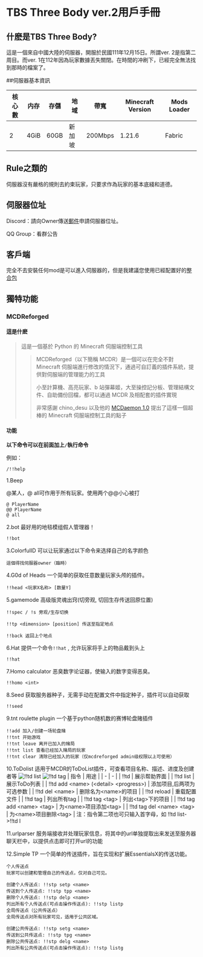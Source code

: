 # TBS Three Body ver.2用戶手冊

## 什麽是TBS Three Body?

這是一個來自中國大陸的伺服器，開服於民國111年12月15日。所謂ver. 2是指第二周目。而ver. 1在112年因為玩家數據丟失關閉。在時間的冲刷下，已經完全無法找到那時的檔案了。

##伺服器基本資訊

| 核心數 | 内存 | 存儲 | 地域 | 帶寬 | Minecraft Version | Mods Loader |
|---|---|---|---|---|---|---|
| 2 | 4GiB | 60GB | 新加坡 | 200Mbps | 1.21.6 | Fabric |

## Rule之類的

伺服器沒有嚴格的規則去約束玩家，只要求作為玩家的基本底綫和道德。

## 伺服器位址
Discord：請向Owner傳送[郵件](mailto:hosinoeiji@gmail.com?subject=獲取伺服器ip位址&body=您好，我想加入您的伺服器。)申請伺服器位址。

QQ Group：看群公告

## 客戶端

完全不去安裝任何mod是可以進入伺服器的，但是我建議您使用已經配置好的[整合包](https://github.com/HosinoEJ/TBS-three-body-ver.2/releases/tag/ceach)

## 獨特功能

### MCDReforged

#### 這是什麽

> 這是一個基於 Python 的 Minecraft 伺服端控制工具
>
>>MCDReforged（以下簡稱 MCDR）是一個可以在完全不對 Minecraft 伺服端進行修改的情況下，通過可自訂義的插件系統，提供對伺服端的管理能力的工具
>>
>>小至計算機、高亮玩家、b 站彈幕姬，大至操控記分板、管理結構文件、自助備份回檔，都可以通過 MCDR 及相配套的插件實現
>>
>>非常感謝 chino_desu 以及他的 [MCDaemon 1.0](https://github.com/kafuuchino-desu/MCDaemon) 提出了這樣一個超棒的 Minecraft 伺服端控制工具的點子

#### 功能

**以下命令可以在前面加上```/```執行命令**

例如：
```
/!!help
```

1.Beep

@某人，@ all可作用于所有玩家。使用两个@@小心被打
```
@ PlayerName
@@ PlayerName
@ all
```

2.bot
最好用的地毯模组假人管理器！
```
!!bot
```

3.ColorfulID
可以让玩家通过以下命令来选择自己的名字颜色
```
這個得找伺服器owner（臨時）
```

4.G0d of Heads
一个简单的获取任意数量玩家头颅的插件。
```
!!head <玩家X名称> [数量Y]
```
5.gamemode
高级版灵魂出窍(切旁观, 切回生存传送回原位置)
```
!!spec / !s 旁观/生存切换

!!tp <dimension> [position] 传送至指定地点

!!back 返回上个地点
```

6.Hat
提供一个命令```!!hat``` , 允许玩家将手上的物品戴到头上
```
!!hat
```

7.Homo calculator
恶臭数字论证器，使输入的数字变得恶臭。
```
!!homo <int>
```

8.Seed
获取服务器种子，无需手动在配置文件中指定种子，插件可以自动获取
```
!!seed
```

9.tnt roulette plugin
一个基于python随机数的赛博轮盘赌插件
```
!!add 加入/创建一场轮盘赌
!!tnt 开始游戏
!!tnt leave 离开已加入的赌局
!!tnt list 查看已经加入赌局的玩家
!!tnt clear 清除已经加入的玩家（仅mcdreforged admin级权限以上可使用）
```

10.ToDolist
适用于MCDR的ToDoList插件，可查看项目名称、描述、进度及创建者等
![!!td list](https://raw.githubusercontent.com/Flash-Z/MCDR-ToDoList/main/assets/Snipaste_2023-03-19_10-01-20.png)
![!!td tag](https://raw.githubusercontent.com/Flash-Z/MCDR-ToDoList/main/assets/Snipaste_2023-03-19_10-01-54.png)
| 指令 | 用途 |
| - | - |
| !!td | 展示帮助界面 |
| !!td list | 展示ToDo列表 |
| !!td add \<name> (\<detail> \<progress>) | 添加项目,后两项为可选参数 |
| !!td del \<name> | 删除名为\<name>的项目 |
| !!td reload | 重载配置文件 |
| !!td tag | 列出所有tag |
| !!td tag \<tag> | 列出\<tag>下的项目 |
| !!td tag add \<name> \<tag> | 为\<name>项目添加\<tag> |
| !!td tag del \<name> \<tag> | 为\<name>项目删除\<tag> |
注：指令第二项也可只输入首字母，如 !!td list->!!td l

11.urlparser
服务端接收并处理玩家信息，将其中的url单独提取出来发送至服务器聊天栏中，以提供点击即可打开url的功能

12.Simple TP
一个简单的传送插件，旨在实现和扩展EssentialsX的传送功能。
```
个人传送点
玩家可以创建和管理自己的传送点，仅对自己可见。

创建个人传送点: !!stp setp <name>
传送到个人传送点: !!stp tpp <name>
删除个人传送点: !!stp delp <name>
列出所有个人传送点(可点击操作传送点): !!stp listp
全局传送点（公共传送点）
全局传送点对所有玩家可见，适用于公共区域。

创建公共传送点: !!stp setg <name>
传送到公共传送点: !!stp tpg <name>
删除公共传送点: !!stp delg <name>
列出所有公共传送点(可点击操作传送点): !!stp listg
```
